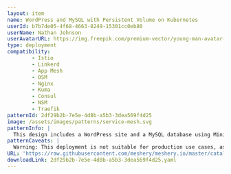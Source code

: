 ```yaml
---
layout: item
name: WordPress and MySQL with Persistent Volume on Kubernetes
userId: b7b7de05-4f68-4663-8249-15301cc0eb80
userName: Nathan Johnson
userAvatarURL: https://img.freepik.com/premium-vector/young-man-avatar-character-vector-illustration-design_24877-18517.jpg
type: deployment
compatibility: 
        - Istio
        - Linkerd
        - App Mesh
        - OSM
        - Nginx
        - Kuma
        - Consul
        - NSM
        - Traefik
patternId: 2df29b2b-7e5e-4d8b-a5b3-3dea569f4d25
image: /assets/images/patterns/service-mesh.svg
patternInfo: |
  This design includes a WordPress site and a MySQL database using Minikube. Both applications use PersistentVolumes and PersistentVolumeClaims to store data.
patternCaveats: |
  Warning: This deployment is not suitable for production use cases, as it uses single instance WordPress and MySQL Pods. Consider using WordPress Helm Chart to deploy WordPress in production.
URL: 'https://raw.githubusercontent.com/meshery/meshery.io/master/catalog/2df29b2b-7e5e-4d8b-a5b3-3dea569f4d25.yaml'
downloadLink: 2df29b2b-7e5e-4d8b-a5b3-3dea569f4d25.yaml
---
```

